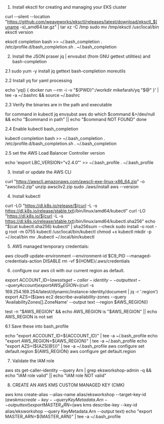 1. Install eksctl for creating and managing your EKS cluster

curl --silent --location "https://github.com/weaveworks/eksctl/releases/latest/download/eksctl_$(uname -s)_amd64.tar.gz" | tar xz -C /tmp
sudo mv /tmp/eksctl /usr/local/bin
eksctl version

eksctl completion bash >> ~/.bash_completion
. /etc/profile.d/bash_completion.sh
. ~/.bash_completion


2. Install the JSON praser jq | envsubst (from GNU gettext utilities) and bash-completion

2.1 sudo yum -y install jq gettext bash-completion moreutils

2.2 Install yq for yaml processing

echo 'yq() {
  docker run --rm -i -v "${PWD}":/workdir mikefarah/yq "$@"
}' | tee -a ~/.bashrc && source ~/.bashrc

2.3 Verify the binaries are in the path and executable

for command in kubectl jq envsubst aws
  do
    which $command &>/dev/null && echo "$command in path" || echo "$command NOT FOUND"
  done
  
2.4 Enable kubectl bash_completion

kubectl completion bash >>  ~/.bash_completion
. /etc/profile.d/bash_completion.sh
. ~/.bash_completion

2.5 set the AWS Load Balancer Controller version

echo 'export LBC_VERSION="v2.4.0"' >>  ~/.bash_profile
.  ~/.bash_profile


3. Install or update the AWS CLI

curl "https://awscli.amazonaws.com/awscli-exe-linux-x86_64.zip" -o "awscliv2.zip"
unzip awscliv2.zip
sudo ./aws/install
aws --version

4. Install kubectl

curl -LO "https://dl.k8s.io/release/$(curl -L -s https://dl.k8s.io/release/stable.txt)/bin/linux/amd64/kubectl"
curl -LO "https://dl.k8s.io/$(curl -L -s https://dl.k8s.io/release/stable.txt)/bin/linux/amd64/kubectl.sha256"
echo "$(cat kubectl.sha256)  kubectl" | sha256sum --check
sudo install -o root -g root -m 0755 kubectl /usr/local/bin/kubectl
chmod +x kubectl
mkdir -p ~/.local/bin
mv ./kubectl ~/.local/bin/kubectl

5. AWS managed temporary credentials:

aws cloud9 update-environment  --environment-id $C9_PID --managed-credentials-action DISABLE
rm -vf ${HOME}/.aws/credentials

6. configure our aws cli with our current region as default.

export ACCOUNT_ID=$(aws sts get-caller-identity --output text --query Account)
export AWS_REGION=$(curl -s 169.254.169.254/latest/dynamic/instance-identity/document | jq -r '.region')
export AZS=($(aws ec2 describe-availability-zones --query 'AvailabilityZones[].ZoneName' --output text --region $AWS_REGION))

test -n "$AWS_REGION" && echo AWS_REGION is "$AWS_REGION" || echo AWS_REGION is not set

6.1  Save these into bash_profile

echo "export ACCOUNT_ID=${ACCOUNT_ID}" | tee -a ~/.bash_profile
echo "export AWS_REGION=${AWS_REGION}" | tee -a ~/.bash_profile
echo "export AZS=(${AZS[@]})" | tee -a ~/.bash_profile
aws configure set default.region ${AWS_REGION}
aws configure get default.region

7. Validate the IAM role

aws sts get-caller-identity --query Arn | grep eksworkshop-admin -q && echo "IAM role valid" || echo "IAM role NOT valid"

8. CREATE AN AWS KMS CUSTOM MANAGED KEY (CMK)

aws kms create-alias --alias-name alias/eksworkshop --target-key-id $(aws kms create-key --query KeyMetadata.Arn --output text)
export MASTER_ARN=$(aws kms describe-key --key-id alias/eksworkshop --query KeyMetadata.Arn --output text)
echo "export MASTER_ARN=${MASTER_ARN}" | tee -a ~/.bash_profile


